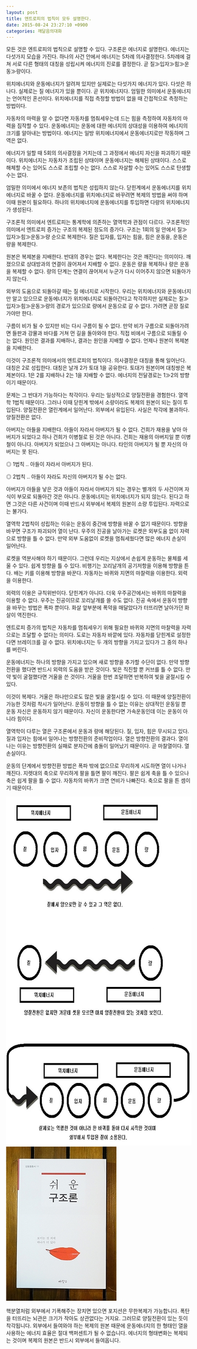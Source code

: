 ```yaml
---
layout: post
title: 엔트로피의 법칙이 모두 설명한다.
date: 2015-08-24 23:27:10 +0900
categories: 깨달음의대화
---
```

모든 것은 엔트로피의 법칙으로 설명할 수 있다. 구조론은 에너지로 설명한다. 에너지는 다섯가지 모습을 가진다. 하나의 사건 안에서 에너지는 5차례 의사결정한다. 5차례에 걸쳐 서로 다른 형태의 대칭을 성립시켜 에너지의 진로를 결정한다. 곧 질≫입자≫힘≫운동≫량이다. 

  


위치에너지와 운동에너지가 알려져 있지만 실제로는 다섯가지 에너지가 있다. 다섯은 하나다. 실제로는 질 에너지가 있을 뿐이다. 곧 위치에너지다. 엄밀한 의미에서 운동에너지는 언어적인 혼선이다. 위치에너지를 직접 측정할 방법이 없을 때 간접적으로 측정하는 방법이다. 

  


자동차의 마력을 알 수 없다면 자동차를 멈춰세우는데 드는 힘을 측정하여 자동차의 마력을 짐작할 수 있다. 운동에너지는 운동에 대한 에너지의 상대성을 이용하여 에너지의 크기를 알아내는 방법이다. 에너지는 일방 위치에너지에서 운동에너지로만 작동하며 그 역은 없다.

  


에너지가 일할 때 5회의 의사결정을 거치는데 그 과정에서 에너지 자신을 파괴하기 때문이다. 위치에너지는 자동차가 조립된 상태이며 운동에너지는 해체된 상태이다. 스스로 해체할 수는 있어도 스스로 조립할 수는 없다. 스스로 자살할 수는 있어도 스스로 탄생할 수는 없다. 

  


엄밀한 의미에서 에너지 보존의 법칙은 성립하지 않는다. 닫힌계에서 운동에너지를 위치에너지로 바꿀 수 없다. 운동에너지를 위치에너지로 바꾸려면 복제의 방법을 써야 하며 이때 원본이 필요하다. 하나의 위치에너지에 운동에너지를 투입하면 다량의 위치에너지가 생성된다.

  


구조론적 의미에서 엔트로피는 통계학에 의존하는 열역학과 관점이 다르다. 구조론적인 의미에서 엔트로피 증가는 구조의 복제된 정도의 증가다. 구조는 1회의 일 안에서 질≫입자≫힘≫운동≫량 순으로 복제한다. 질은 입자를, 입자는 힘을, 힘은 운동을, 운동은 량을 복제한다. 

  


원본은 복제본을 지배한다. 반대의 경우는 없다. 복제한다는 것은 깨진다는 의미이다. 깨졌으므로 상대방과의 연결이 끊어져서 지배할 수 없다. 운동은 량을 복제하나 량은 운동을 복제할 수 없다. 량의 단계는 연결이 끊어져서 누군가 다시 이어주지 않으면 되돌아가지 않는다.

  


외부의 도움으로 되돌아갈 때는 질 에너지로 시작한다. 우리는 위치에너지와 운동에너지만 알고 있으므로 운동에너지가 위치에너지로 되돌아간다고 착각하지만 실제로는 질≫입자≫힘≫운동≫량의 경로가 있으므로 량에서 운동으로 갈 수 없다. 가려면 곧장 질로 가야만 한다. 

  


구름이 비가 될 수 있지만 비는 다시 구름이 될 수 없다. 만약 비가 구름으로 되돌아가려면 들판과 강물과 바다를 거쳐 먼 길을 돌아와야 한다. 직접 비에서 구름으로 되돌릴 수는 없다. 원인은 결과를 지배하나, 결과는 원인을 지배할 수 없다. 언제나 원본이 복제본을 지배한다. 

  


이것이 구조론적 의미에서의 엔트로피의 법칙이다. 의사결정은 대칭을 통해 일어난다. 대칭은 2로 성립한다. 대칭은 날개 2가 토대 1을 공유한다. 토대가 원본이며 대칭쌍은 복제본이다. 1은 2를 지배하나 2는 1을 지배할 수 없다. 에너지의 전달경로는 1≫2의 방향이기 때문이다. 

  


문제는 그 반대가 가능하다는 착각이다. 우리는 일상적으로 양질전환을 경험한다. 열역학 1법칙 때문이다. 그러나 이때 닫힌계 밖에서 소량이라도 복제의 원본이 되는 질이 투입된다. 양질전환은 열린계에서 일어난다. 외부에서 유입된다. 사실은 착각에 불과하다. 양질전환은 없다. 

  


아버지는 아들을 지배한다. 아들이 자라서 아버지가 될 수 없다. 건희가 재용을 낳아 아버지가 되었다고 하나 건희가 이병철로 된 것은 아니다. 건희는 재용의 아버지일 뿐 이병철이 아니다. 아버지가 되었으나 그 아버지는 아니다. 타인의 아버지가 될 뿐 자신의 아버지는 못 된다. 

  


◎ 1법칙 .. 아들이 자라서 아버지가 된다.

◎ 2법칙 .. 아들이 자라도 자신의 아버지가 될 수는 없다. 

  


아버지가 아들을 낳은 것과 아들이 자라서 아버지가 되는 경우는 별개의 두 사건이며 자식이 부모로 되돌아간 것은 아니다. 운동에너지는 위치에너지가 되지 않는다. 된다고 하면 그것은 다른 사건이며 이때 반드시 외부에서 복제의 원본이 소량 투입된다. 자력으로는 불가다. 

  


열역학 2법칙이 성립하는 이유는 운동이 중간에 방향을 바꿀 수 없기 때문이다. 방향을 바꾸면 구조가 파괴되어 열이 난다. 우주의 진공을 날아가는 로켓은 외부도움 없이 자력으로 방향을 틀 수 없다. 만약 외부 도움없이 로켓을 멈춰세웠다면 많은 에너지 손실이 일어난다. 

  


로켓을 역분사해야 하기 때문이다. 그런데 우리는 지상에서 손쉽게 운동하는 물체를 세울 수 있다. 쉽게 방향을 틀 수 있다. 비행기는 꼬리날개의 공기저항을 이용해 방향을 튼다. 배는 키를 이용해 방향을 바꾼다. 자동차는 바퀴와 지면의 마찰력을 이용한다. 외력을 이용한다.

  


외력의 이용은 규칙위반이다. 닫힌계가 아니다. 더욱 우주공간에서는 바퀴의 마찰력을 이용할 수 없다. 우주는 진공이므로 꼬리날개를 쓸 수도 없다. 진공 속에서 운동이 방향을 바꾸는 방법은 폭파 뿐이다. 화살 앞부분에 폭약을 매달았다가 터뜨리면 날아가던 화살이 역진한다.

  


엔트로피 증가의 법칙은 자동차를 멈춰세우기 위해 필요한 바퀴와 지면의 마찰력을 자력으로는 조달할 수 없다는 의미다. 도로는 자동차 바깥에 있다. 자동차를 닫힌계로 설정한다면 브레이크를 걸 수 없다. 위치에너지는 두 개의 방향을 가지고 있다가 그 중의 하나를 버린다. 

  


운동에너지는 하나의 방향을 가지고 있으며 새로 방향을 추가할 수단이 없다. 만약 방향전환을 했다면 반드시 외력의 도움을 받은 것이다. 빛은 직진할 뿐 커브를 틀 수 없다. 만약 빛이 굴절했다면 거울을 쓴 것이다. 거울을 한번 조달하면 반복하여 빛을 굴절시킬 수 있다. 

  


이것이 복제다. 거울은 하나만으로도 많은 빛을 굴절시킬 수 있다. 이 때문에 양질전환이 가능한 것처럼 착시가 일어난다. 운동이 방향을 틀 수 없는 이유는 상대적인 운동일 뿐 운동 자신은 운동하지 않기 때문이다. 자신이 운동한다면 가속운동인데 이는 운동이 아니라 힘이다. 

  


열역학이 다루는 열은 구조론에서 운동과 량에 해당된다. 질, 입자, 힘은 무시되고 있다. 질과 입자는 힘에서 일어나는 방향전환의 준비작업이다. 열은 방향전환의 결과다. 열이 나는 이유는 방향전환의 실패로 분자간에 충돌이 일어났기 때문이다. 곧 마찰열이다. 열손실이다.

  


운동의 단계에서 방향전환 방법은 폭파 밖에 없으므로 무리하게 시도하면 열이 나거나 깨진다. 지렛대의 축으로 무리하게 팔을 틀면 팔이 깨진다. 팔은 쉽게 축을 틀 수 있으나 축은 쉽게 팔을 틀 수 없다. 자동차의 바퀴가 크면 연비가 나빠진다. 축으로 팔을 튼 셈이기 때문이다. 

  


<img src="files/attach/images/198/309/616/11.jpg" alt="11.jpg" width="743" height="949" />

<img src="files/attach/images/198/309/616/DSC01488.JPG" alt="DSC01488.JPG" width="300" height="419" />

  


핵분열처럼 외부에서 기폭해주는 장치면 있으면 포지션은 무한복제가 가능합니다. 폭탄을 터뜨리는 뇌관은 크기가 작아도 상관없다는 거지요. 그러므로 양질전환이 있는 듯이 착각됩니다. 외부에서 들여와야 하는 복제의 원본 때문에 운동에너지의 한 형태인 열을 사용하는 에너지 효율은 절대 백퍼센트가 될 수 없습니다. 에너지의 형태변화는 복제되는 것이며 복제의 원본은 반드시 외부에서 들여옵니다.